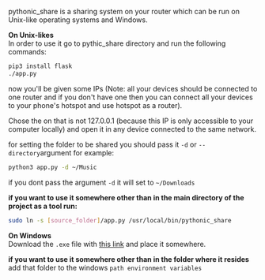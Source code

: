 pythonic_share is a sharing system on your router which can be run on Unix-like operating systems and Windows.

**On Unix-likes**<br>
In order to use it go to pythic_share directory and run the following commands:
```bash
pip3 install flask
./app.py
```

now you'll be given some IPs (Note: all your devices should be connected to one router
and if you don't have one then you can connect all your devices to your phone's hotspot and use hotspot as a router).

Chose the on that is not 127.0.0.1 (because this IP is only accessible to your computer locally) and open it in any device connected to the same network.

for setting the folder to be shared you should pass it ```-d``` or ```--directory```argument for example:

```bash
python3 app.py -d ~/Music
```

if you dont pass the argument ```-d``` it will set to ```~/Downloads```

**if you want to use it somewhere other than in the main directory of the project as a tool run:**
```bash
sudo ln -s [source_folder]/app.py /usr/local/bin/pythonic_share
```


**On Windows**<br>
Download the ```.exe```  file with [this link](https://github.com/Pouryakillsound/pythonic_share/releases/download/v0.0.1/pythonic_share.exe) and place it somewhere.

**if you want to use it somewhere other than in the folder where it resides**<br>
add that folder to the windows ```path environment variables```